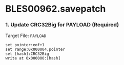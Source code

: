 # BLES00962.savepatch

### 1. Update CRC32Big for PAYLOAD (Required)

Target File: `PAYLOAD`

```
set pointer:eof+1
set range:0x000004,pointer
set [hash]:CRC32Big
write at 0x000000:[hash]
```

